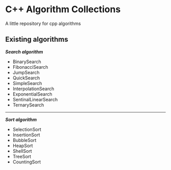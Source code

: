 # C++ Algorithm Collections 
A little repository for cpp algorithms

## Existing algorithms

_**Search algorithm**_
- BinarySearch
- FibonacciSearch
- JumpSearch
- QuickSearch
- SimpleSearch
- InterpolationSearch
- ExponentialSearch
- SentinalLinearSearch
- TernarySearch

---
_**Sort algorithm**_
- SelectionSort
- InsertionSort
- BubbleSort
- HeapSort
- ShellSort
- TreeSort
- CountingSort
